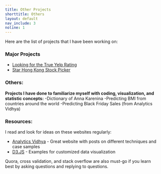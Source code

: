 ```yaml
---
title: Other Projects
shorttitle: Others
layout: default
nav_include: 3
noline: 1
---
```


Here are the list of projects that I have been working on:

### Major Projects
 
- [Looking for the True Yelp Rating](YelpReview.html) 
- [Star Hong Kong Stock Picker](starstockpicker.html)
 
 
### Others:
 
**Projects I have done to familiarize myself with coding, visualization, and statistic concepts:**
-Dictionary of Anna Karenina
-Predicting BMI from countries around the world 
-Predicting Black Friday Sales (from Analytics Vidhya)
 
 
### Resources:
I read and look for ideas on these websites regularly:
 
- [Analytics Vidhya](https://www.analyticsvidhya.com/) - Great website with posts on different techniques and case samples
- [D3.JS](https://github.com/d3/d3/wiki/Gallery) - Examples for customized data visualization 
 
 
 Quora, cross validation, and stack overflow are also must-go if you learn best by asking questions and replying to questions. 
